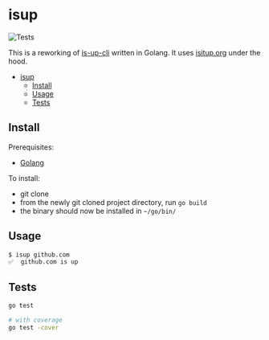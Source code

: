 # isup

![Tests](https://github.com/sam-atkins/isup/workflows/Tests/badge.svg)

This is a reworking of [is-up-cli](https://github.com/sindresorhus/is-up-cli) written in Golang. It uses [isitup.org](https://isitup.org/) under the hood.

- [isup](#isup)
  - [Install](#install)
  - [Usage](#usage)
  - [Tests](#tests)

## Install

Prerequisites:

- [Golang](https://golang.org/dl/)

To install:

- git clone
- from the newly git cloned project directory, run `go build`
- the binary should now be installed in `~/go/bin/`

## Usage

```bash
$ isup github.com
✅  github.com is up
```

## Tests

```bash
go test

# with coverage
go test -cover
```
